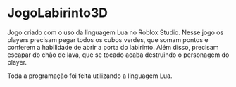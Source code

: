 # JogoLabirinto3D
Jogo criado com o uso da linguagem Lua no Roblox Studio.
Nesse jogo os players precisam pegar todos os cubos verdes, que somam pontos e conferem a habilidade de abrir a porta do labirinto. 
Além disso, precisam escapar do chão de lava, que se tocado acaba destruindo o personagem do player. 

Toda a programação foi feita utilizando a linguagem Lua.
